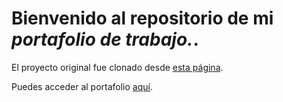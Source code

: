 # Bienvenido al repositorio de mi _portafolio de trabajo._. 

El proyecto original fue clonado desde [esta página](https://geraldogonzalez.github.io/portafolio/portafolio-es/index.html).

Puedes acceder al portafolio [aquí](https://vladagui2001.github.io).
